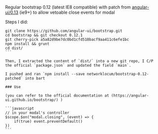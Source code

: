 Regular bootstrap 0.12 (latest IE8 compatible) with patch from [angular-ui/0.13](https://github.com/angular-ui/bootstrap/commit/a5a82d9be7dc0bd1cfd510bacf9aa411c6efe1bc) (ie9+)  to allow vetoable close events for modal

Steps I did:

````
git clone https://github.com/angular-ui/bootstrap.git
cd bootstrap && git checkout 0.12.1
git cherry-pick a5a82d9be7dc0bd1cfd510bacf9aa411c6efe1bc
npm install && grunt
cd dist/
```

Then, I extracted the content of `dist/` into a new git repo, I C/P the official `package.json` and updated the field `main`.

I pushed and ran `npm install --save networklocum/bootstrap-0.12-patched` into bart

### Use 

(you can refer to the official documentation at (https://angular-ui.github.io/bootstrap/) )

```javascript
// in your modal's controller
$scope.$on("modal.closing", (event) => {
    if(true) event.preventDefault()
})
```
